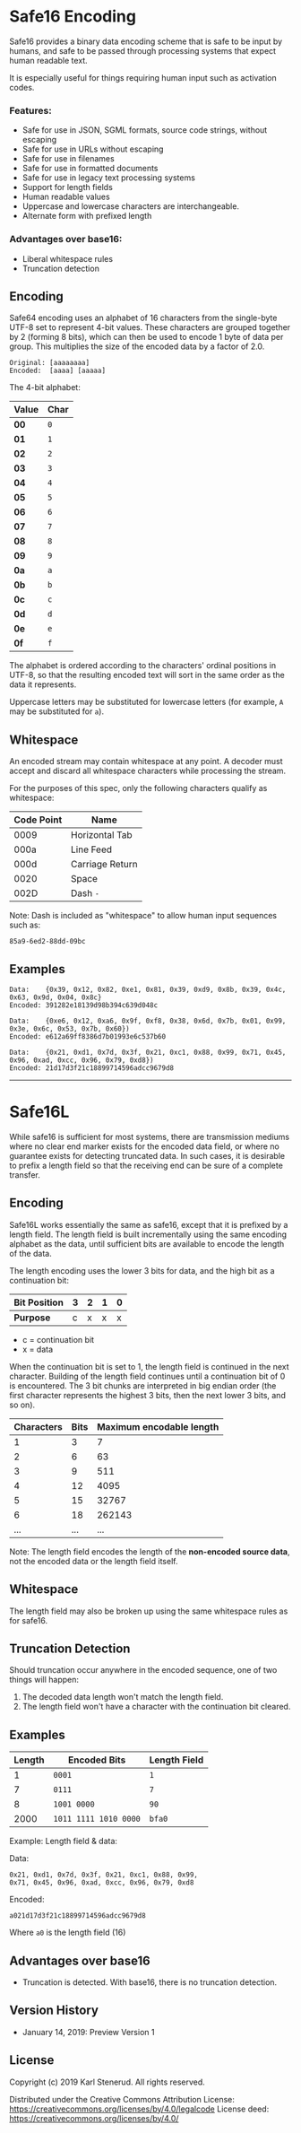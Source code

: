 Safe16 Encoding
===============

Safe16 provides a binary data encoding scheme that is safe to be input by humans, and safe to be passed through processing systems that expect human readable text.

It is especially useful for things requiring human input such as activation codes.

### Features:

 * Safe for use in JSON, SGML formats, source code strings, without escaping
 * Safe for use in URLs without escaping
 * Safe for use in filenames
 * Safe for use in formatted documents
 * Safe for use in legacy text processing systems
 * Support for length fields
 * Human readable values
 * Uppercase and lowercase characters are interchangeable.
 * Alternate form with prefixed length

### Advantages over base16:

 * Liberal whitespace rules
 * Truncation detection


Encoding
--------

Safe64 encoding uses an alphabet of 16 characters from the single-byte UTF-8 set to represent 4-bit values. These characters are grouped together by 2 (forming 8 bits), which can then be used to encode 1 byte of data per group. This multiplies the size of the encoded data by a factor of 2.0.

    Original: [aaaaaaaa]
    Encoded:  [aaaa] [aaaaa]

The 4-bit alphabet:

| Value  | Char |
| ------ | ---- |
| **00** | `0`  |
| **01** | `1`  |
| **02** | `2`  |
| **03** | `3`  |
| **04** | `4`  |
| **05** | `5`  |
| **06** | `6`  |
| **07** | `7`  |
| **08** | `8`  |
| **09** | `9`  |
| **0a** | `a`  |
| **0b** | `b`  |
| **0c** | `c`  |
| **0d** | `d`  |
| **0e** | `e`  |
| **0f** | `f`  |

The alphabet is ordered according to the characters' ordinal positions in UTF-8, so that the resulting encoded text will sort in the same order as the data it represents.

Uppercase letters may be substituted for lowercase letters (for example, `A` may be substituted for `a`).


Whitespace
----------

An encoded stream may contain whitespace at any point. A decoder must accept and discard all whitespace characters while processing the stream.

For the purposes of this spec, only the following characters qualify as whitespace:

| Code Point | Name            |
| ---------- | --------------- |
| 0009       | Horizontal Tab  |
| 000a       | Line Feed       |
| 000d       | Carriage Return |
| 0020       | Space           |
| 002D       | Dash `-`        |

Note: Dash is included as "whitespace" to allow human input sequences such as:

    85a9-6ed2-88dd-09bc


Examples
--------

    Data:    {0x39, 0x12, 0x82, 0xe1, 0x81, 0x39, 0xd9, 0x8b, 0x39, 0x4c, 0x63, 0x9d, 0x04, 0x8c}
    Encoded: 391282e18139d98b394c639d048c

    Data:    {0xe6, 0x12, 0xa6, 0x9f, 0xf8, 0x38, 0x6d, 0x7b, 0x01, 0x99, 0x3e, 0x6c, 0x53, 0x7b, 0x60})
    Encoded: e612a69ff8386d7b01993e6c537b60

    Data:    {0x21, 0xd1, 0x7d, 0x3f, 0x21, 0xc1, 0x88, 0x99, 0x71, 0x45, 0x96, 0xad, 0xcc, 0x96, 0x79, 0xd8})
    Encoded: 21d17d3f21c18899714596adcc9679d8

------------------------------------------------------------------------------



Safe16L
=======

While safe16 is sufficient for most systems, there are transmission mediums where no clear end marker exists for the encoded data field, or where no guarantee exists for detecting truncated data. In such cases, it is desirable to prefix a length field so that the receiving end can be sure of a complete transfer.


Encoding
--------

Safe16L works essentially the same as safe16, except that it is prefixed by a length field. The length field is built incrementally using the same encoding alphabet as the data, until sufficient bits are available to encode the length of the data.

The length encoding uses the lower 3 bits for data, and the high bit as a continuation bit:

| Bit Position | 3 | 2 | 1 | 0 |
| ------------ | - | - | - | - |
| **Purpose**  | c | x | x | x |

 * c = continuation bit
 * x = data

When the continuation bit is set to 1, the length field is continued in the next character. Building of the length field continues until a continuation bit of 0 is encountered. The 3 bit chunks are interpreted in big endian order (the first character represents the highest 3 bits, then the next lower 3 bits, and so on).

| Characters | Bits | Maximum encodable length |
| ---------- | ---- | ------------------------ |
| 1          |    3 |                        7 |
| 2          |    6 |                       63 |
| 3          |    9 |                      511 |
| 4          |   12 |                     4095 |
| 5          |   15 |                    32767 |
| 6          |   18 |                   262143 |
| ...        |  ... |                      ... |

Note: The length field encodes the length of the **non-encoded source data**, not the encoded data or the length field itself.


Whitespace
----------

The length field may also be broken up using the same whitespace rules as for safe16.


Truncation Detection
--------------------

Should truncation occur anywhere in the encoded sequence, one of two things will happen:

 1. The decoded data length won't match the length field.
 2. The length field won't have a character with the continuation bit cleared.


Examples
--------

| Length | Encoded Bits          | Length Field |
| ------ | --------------------- | ------------ |
|      1 | `0001`                | `1`          |
|      7 | `0111`                | `7`          |
|      8 | `1001 0000`           | `90`         |
|   2000 | `1011 1111 1010 0000` | `bfa0`       |

Example: Length field & data:

Data:

    0x21, 0xd1, 0x7d, 0x3f, 0x21, 0xc1, 0x88, 0x99,
    0x71, 0x45, 0x96, 0xad, 0xcc, 0x96, 0x79, 0xd8

Encoded:

    a021d17d3f21c18899714596adcc9679d8

Where `a0` is the length field (16)


Advantages over base16
----------------------

 * Truncation is detected. With base16, there is no truncation detection.



Version History
---------------

 * January 14, 2019: Preview Version 1



License
-------

Copyright (c) 2019 Karl Stenerud. All rights reserved.

Distributed under the Creative Commons Attribution License: https://creativecommons.org/licenses/by/4.0/legalcode
License deed: https://creativecommons.org/licenses/by/4.0/
